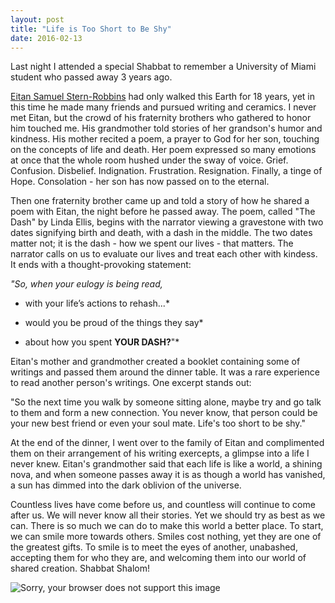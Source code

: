 ```yaml
---
layout: post
title: "Life is Too Short to Be Shy"
date: 2016-02-13
---
```


Last night I attended a special Shabbat to remember a University of Miami student who passed away 3 years ago.

[Eitan Samuel Stern-Robbins](http://eitansternrobbins.com) had only walked this Earth for 18 years, yet in this time 
he made many friends and pursued writing and ceramics. I never met Eitan, but the crowd of his fraternity brothers who 
gathered to honor him touched me. His grandmother told stories of her grandson's humor and kindness. His mother recited 
a poem, a prayer to God for her son, touching on the concepts of life and death. Her poem expressed so many emotions at 
once that the whole room hushed under the sway of voice. Grief. Confusion. Disbelief. Indignation. Frustration. Resignation. Finally, a tinge of Hope. Consolation - her son has now passed on to the eternal. 

Then one fraternity brother came up and told a story of how he shared a poem with Eitan, the night before he passed away. 
The poem, called "The Dash" by Linda Ellis, begins with the narrator viewing a gravestone with two dates signifying birth 
and death, with a dash in the middle. The two dates matter not; it is the dash - how we spent our lives - that matters. The narrator calls on us to evaluate our lives and treat each other with kindess. It ends with a thought-provoking statement: 

*"So, when your eulogy is being read,*

* with your life’s actions to rehash...*

* would you be proud of the things they say*

* about how you spent __YOUR DASH?__"*
 
 
Eitan's mother and grandmother created a booklet containing some of writings and passed them around the dinner 
table. It was a rare experience to read another person's writings. One excerpt stands out: 

"So the next time you walk by someone sitting alone, maybe try and go talk to them and form a new connection. 
 You never know, that person could be your new best friend or even your soul mate. Life's too short to be shy."
 
At the end of the dinner, I went over to the family of Eitan and complimented them on their arrangement of his 
writing exercepts, a glimpse into a life I never knew. Eitan's grandmother said that each life is like a world,
a shining nova, and when someone passes away it is as though a world has vanished, a sun has dimmed into the 
dark oblivion of the universe. 

Countless lives have come before us, and countless will continue to come after us. We will never know all their 
stories. Yet we should try as best as we can. There is so much we can do to make this world a better place. 
To start, we can smile more towards others. Smiles cost nothing, yet they are one of the greatest gifts. To smile
is to meet the eyes of another, unabashed, accepting them for who they are, and welcoming them into our world
of shared creation. Shabbat Shalom!

![Sorry, your browser does not support this image](http://blog.loukavar.com/wp-content/uploads/2012/08/world.png)
